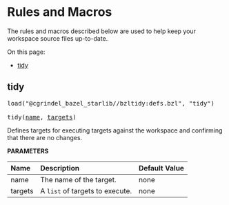 <!-- Generated with Stardoc, Do Not Edit! -->
# Rules and Macros

The rules and macros described below are used to help keep your 
workspace source files up-to-date.

On this page:

  * [tidy](#tidy)


<a id="tidy"></a>

## tidy

<pre>
load("@cgrindel_bazel_starlib//bzltidy:defs.bzl", "tidy")

tidy(<a href="#tidy-name">name</a>, <a href="#tidy-targets">targets</a>)
</pre>

Defines targets for executing targets against the workspace and     confirming that there are no changes.

**PARAMETERS**


| Name  | Description | Default Value |
| :------------- | :------------- | :------------- |
| <a id="tidy-name"></a>name |  The name of the target.   |  none |
| <a id="tidy-targets"></a>targets |  A `list` of targets to execute.   |  none |


